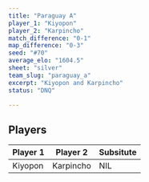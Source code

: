 ```yaml
---
title: "Paraguay A"
player_1: "Kiyopon"
player_2: "Karpincho"
match_difference: "0-1"
map_difference: "0-3"
seed: "#70"
average_elo: "1604.5"
sheet: "silver"
team_slug: "paraguay_a"
excerpt: "Kiyopon and Karpincho"
status: "DNQ"

---
```

## Players

| Player 1 | Player 2 | Subsitute |
| -- | -- | -- |
| Kiyopon | Karpincho | NIL |
